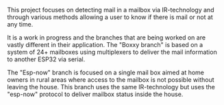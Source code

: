 This project focuses on detecting mail in a mailbox via IR-technology and through various methods allowing a user to know if there is mail or not at any time. 

It is a work in progress and the branches that are being worked on are vastly different in their application.
The "Boxxy branch" is based on a system of 24+ mailboxes using multiplexers to deliver the mail information to another ESP32 via serial.

The "Esp-now" branch is focused on a single mail box aimed at home owners in rural areas where access to the mailbox is not possible without leaving the house. 
This branch uses the same IR-technology but uses the "esp-now" protocol to deliver mailbox status inside the house. 
